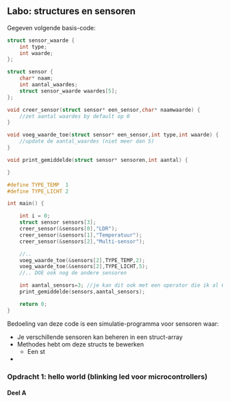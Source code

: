 ## Labo: structures en sensoren

Gegeven volgende basis-code:

```c
struct sensor_waarde {
	int type;
	int waarde;
};

struct sensor {
	char* naam;
	int aantal_waardes;
	struct sensor_waarde waardes[5];
};

void creer_sensor(struct sensor* een_sensor,char* naamwaarde) {
	//zet aantal waardes by default op 0
}

void voeg_waarde_toe(struct sensor* een_sensor,int type,int waarde) {
	//update de aantal_waardes (niet meer dan 5)
}

void print_gemiddelde(struct sensor* sensoren,int aantal) {

}

#define TYPE_TEMP  1
#define TYPE_LICHT 2

int main() {

	int i = 0;
	struct sensor sensors[3];
	creer_sensor(&sensors[0],"LDR");
	creer_sensor(&sensors[1],"Temperatuur");
	creer_sensor(&sensors[2],"Multi-sensor");

	//..
	voeg_waarde_toe(&sensors[2],TYPE_TEMP,2);
	voeg_waarde_toe(&sensors[2],TYPE_LICHT,5);
	//.. DOE ook nog de andere sensoren

	int aantal_sensors=3; //je kan dit ook met een operator die ik al 6 maal heb uitgelegd (sizeof)
	print_gemiddelde(sensors,aantal_sensors);

	return 0;
}
```

Bedoeling van deze code is een simulatie-programma voor sensoren waar:

* Je verschillende sensoren kan beheren in een struct-array
* Methodes hebt om deze structs te bewerken
    * Een st
*


### Opdracht 1: hello world (blinking led voor microcontrollers)

#### Deel A
